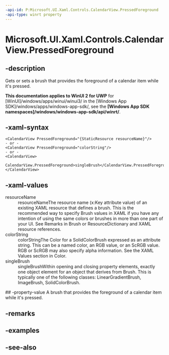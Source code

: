 ```yaml
---
-api-id: P:Microsoft.UI.Xaml.Controls.CalendarView.PressedForeground
-api-type: winrt property
---
```


<!-- Property syntax
public Windows.UI.Xaml.Media.Brush PressedForeground { get;  set; }
-->

# Microsoft.UI.Xaml.Controls.CalendarView.PressedForeground

## -description
Gets or sets a brush that provides the foreground of a calendar item while it's pressed.

**This documentation applies to WinUI 2 for UWP** for [WinUI]/windows/apps/winui/winui3/ in the [Windows App SDK]/windows/apps/windows-app-sdk/, see the **[Windows App SDK namespaces]/windows/windows-app-sdk/api/winrt/**.

## -xaml-syntax
```xaml
<CalendarView PressedForeground="{StaticResource resourceName}"/>
- or -
<CalendarView PressedForeground="colorString"/>
- or -
<CalendarView>
  CalendarView.PressedForeground>singleBrush</CalendarView.PressedForeground>
</CalendarView>

```


## -xaml-values
<dl><dt>resourceName</dt><dd>resourceNameThe resource name (x:Key attribute value) of an existing XAML resource that defines a brush. This is the recommended way to specify Brush values in XAML if you have any intention of using the same colors or brushes in more than one part of your UI. See Remarks in Brush or ResourceDictionary and XAML resource references.</dd>
<dt>colorString</dt><dd>colorStringThe Color for a SolidColorBrush expressed as an attribute string. This can be a named color, an RGB value, or an ScRGB value. RGB or ScRGB may also specify alpha information. See the XAML Values section in Color.</dd>
<dt>singleBrush</dt><dd>singleBrushWithin opening and closing property elements, exactly one object element for an object that derives from Brush. This is typically one of the following classes: LinearGradientBrush, ImageBrush, SolidColorBrush.</dd>
</dl>
## -property-value
A brush that provides the foreground of a calendar item while it's pressed.

## -remarks

## -examples

## -see-also
